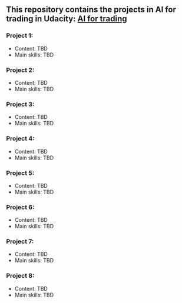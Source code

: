 ## This repository contains the projects in AI for trading in Udacity: [AI for trading](https://www.udacity.com/course/ai-for-trading--nd880)

### Project 1:
  * Content: TBD
  * Main skills: TBD

### Project 2: 
  * Content: TBD
  * Main skills: TBD

### Project 3: 
  * Content: TBD
  * Main skills: TBD

### Project 4: 
  * Content: TBD
  * Main skills: TBD

### Project 5: 
  * Content: TBD
  * Main skills: TBD

### Project 6: 
  * Content: TBD
  * Main skills: TBD

### Project 7: 
  * Content: TBD
  * Main skills: TBD

### Project 8: 
  * Content: TBD
  * Main skills: TBD
